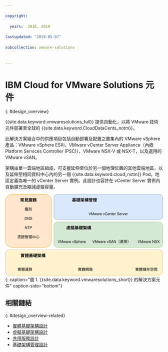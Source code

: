 ```yaml
---

copyright:

  years:  2016, 2019

lastupdated: "2019-05-07"

subcollection: vmware-solutions


---
```

# IBM Cloud for VMware Solutions 元件
{: #design_overview}

{{site.data.keyword.vmwaresolutions_full}} 提供自動化，以將 VMware 技術元件部署至全球的 {{site.data.keyword.CloudDataCents_notm}}。

此解決方案組合中的供應項目包括自動部署及配置之叢集內的 VMware vSphere 產品：VMware vSphere ESXi、VMware vCenter Server Appliance（內嵌 Platform Services Controller (PSC)）、VMware NSX-V 或 NSX-T，以及選用的 VMware vSAN。

架構由單一雲端地區組成，可支援延伸至位於另一個地理位置的其他雲端地區，以及延伸至相同資料中心內的另一個 {{site.data.keyword.cloud_notm}} Pod。地區定義為唯一的 vCenter Server 實例。此設計也容許在 vCenter Server 實例內自動擴充及縮減虛擬容量。

![{{site.data.keyword.vmwaresolutions_short}} 的解決方案元件](../../images/vcsv4radiagrams-ra-full.svg "此解決方案包含實體基礎架構、虛擬基礎架構、基礎架構管理和共用服務。"){: caption="圖 1. {{site.data.keyword.vmwaresolutions_short}} 的解決方案元件" caption-side="bottom"}

## 相關鏈結
{: #design_overview-related}

* [實體基礎架構設計](/docs/services/vmwaresolutions/archiref/solution?topic=vmware-solutions-design_physicalinfrastructure)
* [虛擬基礎架構設計](/docs/services/vmwaresolutions/archiref/solution?topic=vmware-solutions-design_virtualinfrastructure)
* [共用服務設計](/docs/services/vmwaresolutions/archiref/solution?topic=vmware-solutions-design_commonservice)
* [基礎架構管理設計](/docs/services/vmwaresolutions/archiref/solution?topic=vmware-solutions-design_infrastructuremgmt)
